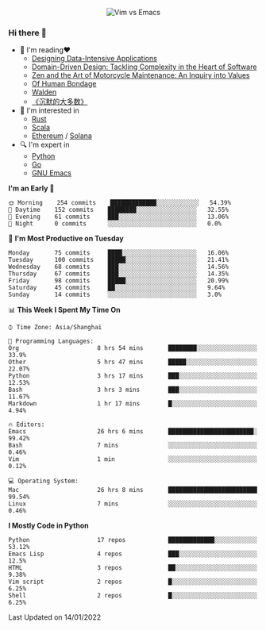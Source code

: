 <p align="center">
    <img src="https://gist.githubusercontent.com/coldnight/e696baffb094e71c96cb302118878eae/raw/40ea5053a6f66cc65f90f437e4173497da225958/banner.gif" alt="Vim vs Emacs" />
</p>

### Hi there 👋

- 📖 I'm reading❤️
    + [Designing Data-Intensive Applications](https://www.oreilly.com/library/view/designing-data-intensive-applications/9781491903063/)
    + [Domain-Driven Design: Tackling Complexity in the Heart of Software](https://www.dddcommunity.org/book/evans_2003/)
    + [Zen and the Art of Motorcycle Maintenance: An Inquiry into Values](https://en.wikipedia.org/wiki/Zen_and_the_Art_of_Motorcycle_Maintenance)
    + [Of Human Bondage](https://en.wikipedia.org/wiki/Of_Human_Bondage)
    + [Walden](https://en.wikipedia.org/wiki/Walden)
    + [《沉默的大多数》](https://en.wikipedia.org/wiki/Silent_majority)
- 🌱 I'm interested in
    + [Rust](https://www.rust-lang.org/)
    + [Scala](https://www.scala-lang.org/)
    + [Ethereum](https://ethereum.org/en/) / [Solana](https://solana.com/)
- 🔍 I'm expert in
    + [Python](https://www.python.org/)
    + [Go](https://go.dev/)
    + [GNU Emacs](https://www.gnu.org/software/emacs/)

<!--START_SECTION:waka-->
**I'm an Early 🐤** 

```text
🌞 Morning    254 commits    █████████████░░░░░░░░░░░░   54.39% 
🌆 Daytime    152 commits    ████████░░░░░░░░░░░░░░░░░   32.55% 
🌃 Evening    61 commits     ███░░░░░░░░░░░░░░░░░░░░░░   13.06% 
🌙 Night      0 commits      ░░░░░░░░░░░░░░░░░░░░░░░░░   0.0%

```
📅 **I'm Most Productive on Tuesday** 

```text
Monday       75 commits     ████░░░░░░░░░░░░░░░░░░░░░   16.06% 
Tuesday      100 commits    █████░░░░░░░░░░░░░░░░░░░░   21.41% 
Wednesday    68 commits     ███░░░░░░░░░░░░░░░░░░░░░░   14.56% 
Thursday     67 commits     ███░░░░░░░░░░░░░░░░░░░░░░   14.35% 
Friday       98 commits     █████░░░░░░░░░░░░░░░░░░░░   20.99% 
Saturday     45 commits     ██░░░░░░░░░░░░░░░░░░░░░░░   9.64% 
Sunday       14 commits     ░░░░░░░░░░░░░░░░░░░░░░░░░   3.0%

```


📊 **This Week I Spent My Time On** 

```text
⌚︎ Time Zone: Asia/Shanghai

💬 Programming Languages: 
Org                      8 hrs 54 mins       ████████░░░░░░░░░░░░░░░░░   33.9% 
Other                    5 hrs 47 mins       █████░░░░░░░░░░░░░░░░░░░░   22.07% 
Python                   3 hrs 17 mins       ███░░░░░░░░░░░░░░░░░░░░░░   12.53% 
Bash                     3 hrs 3 mins        ███░░░░░░░░░░░░░░░░░░░░░░   11.67% 
Markdown                 1 hr 17 mins        █░░░░░░░░░░░░░░░░░░░░░░░░   4.94%

🔥 Editors: 
Emacs                    26 hrs 6 mins       ████████████████████████░   99.42% 
Bash                     7 mins              ░░░░░░░░░░░░░░░░░░░░░░░░░   0.46% 
Vim                      1 min               ░░░░░░░░░░░░░░░░░░░░░░░░░   0.12%

💻 Operating System: 
Mac                      26 hrs 8 mins       █████████████████████████   99.54% 
Linux                    7 mins              ░░░░░░░░░░░░░░░░░░░░░░░░░   0.46%

```

**I Mostly Code in Python** 

```text
Python                   17 repos            █████████████░░░░░░░░░░░░   53.12% 
Emacs Lisp               4 repos             ███░░░░░░░░░░░░░░░░░░░░░░   12.5% 
HTML                     3 repos             ██░░░░░░░░░░░░░░░░░░░░░░░   9.38% 
Vim script               2 repos             █░░░░░░░░░░░░░░░░░░░░░░░░   6.25% 
Shell                    2 repos             █░░░░░░░░░░░░░░░░░░░░░░░░   6.25%

```



 Last Updated on 14/01/2022
<!--END_SECTION:waka-->
